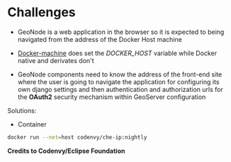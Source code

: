 # Challenges

* GeoNode is a web application in the browser so it is expected to being navigated from the address of the Docker Host machine

* [Docker-machine](http://docker.com) does set the *DOCKER_HOST* variable while Docker native and derivates don't

* GeoNode components need to know the address of the front-end site where the user is going to navigate the application for configuring its own django settings and then authentication and authorization urls for the **OAuth2** security mechanism within GeoServer configuration

Solutions:

- Container
```bash
docker run --net=host codenvy/che-ip:nightly
```
**Credits to Codenvy/Eclipse Foundation**
